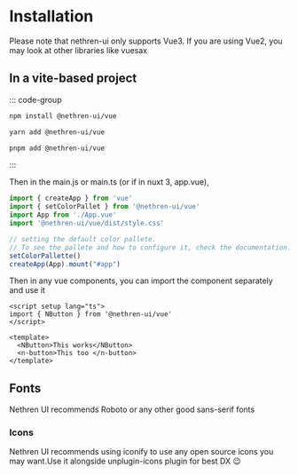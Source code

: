 # Installation
Please note that nethren-ui only supports Vue3. If you are using Vue2, you may look at other libraries like vuesax

## In a vite-based project
::: code-group
```bash [npm]
npm install @nethren-ui/vue
```

```bash [yarn]
yarn add @nethren-ui/vue
```

```bash [pnpm]
pnpm add @nethren-ui/vue
```
:::

Then in the main.js or main.ts (or if in nuxt 3, app.vue),
```ts
import { createApp } from 'vue'
import { setColorPallet } from '@nethren-ui/vue'
import App from './App.vue'
import '@nethren-ui/vue/dist/style.css'

// setting the default color pallete.
// To see the pallete and how to configure it, check the documentation.
setColorPallette()
createApp(App).mount("#app")

```

Then in any vue components, you can import the component separately and use it
```vue
<script setup lang="ts">
import { NButton } from '@nethren-ui/vue'
</script>

<template>
  <NButton>This works</NButton>
  <n-button>This too </n-button>
</template>
```


## Fonts
Nethren UI recommends Roboto or any other good sans-serif fonts

### Icons
Nethren UI recommends using iconify to use any open source icons you may want.Use it alongside unplugin-icons plugin for best DX :wink: